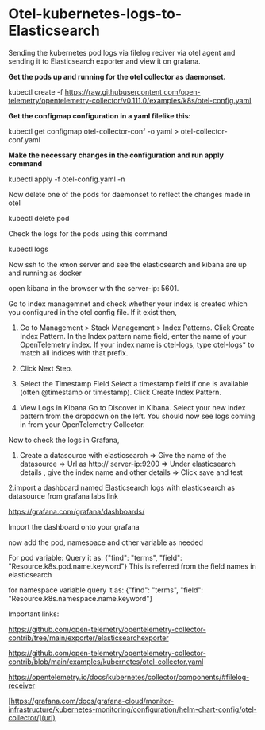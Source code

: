 # Otel-kubernetes-logs-to-Elasticsearch
Sending the kubernetes pod logs via filelog reciver via otel agent and sending it to Elasticsearch exporter and view it on grafana.

**Get the pods up and running for the otel collector as daemonset.**

kubectl create -f https://raw.githubusercontent.com/open-telemetry/opentelemetry-collector/v0.111.0/examples/k8s/otel-config.yaml

**Get the configmap configuration in a yaml filelike this:**

kubectl get configmap otel-collector-conf -o yaml > otel-collector-conf.yaml

**Make the necessary changes in the configuration and run apply command**

kubectl apply -f otel-config.yaml -n <namesapce>

Now delete one of the pods for daemonset to reflect the changes made in otel 

kubectl delete pod <pod-name>

Check the logs for the pods using this command

kubectl logs <pod-name>

Now ssh to the xmon server and see the elasticsearch and kibana are up and running as docker 

open kibana in the browser with the server-ip: 5601.

Go to index managemnet and check whether your index is created which you configured in the otel config file.
If it exist then,

1. Go to Management > Stack Management > Index Patterns.
Click Create Index Pattern.
In the Index pattern name field, enter the name of your OpenTelemetry index. If your index name is otel-logs, type otel-logs* to match all indices with that prefix.

2. Click Next Step.
3. Select the Timestamp Field
Select a timestamp field if one is available (often @timestamp or timestamp).
Click Create Index Pattern.

4. View Logs in Kibana
Go to Discover in Kibana.
Select your new index pattern from the dropdown on the left.
You should now see logs coming in from your OpenTelemetry Collector.

Now to check the logs in Grafana,

1. Create a datasource with elasticsearch
   => Give the name of the datasource
   => Url as http:// server-ip:9200
   => Under elasticsearch details , give the index name and other details
   => Click save and test
   

2.import a dashboard named Elasticsearch logs with elasticsearch as datasource from grafana labs link 

[https://grafana.com/grafana/dashboards/
](url)

Import the dashboard onto your grafana

now add the pod, namespace and other variable as needed

For pod variable: Query it as: {"find": "terms", "field": "Resource.k8s.pod.name.keyword"} This is referred from the field names in elasticsearch

for namespace variable query it as:  {"find": "terms", "field": "Resource.k8s.namespace.name.keyword"}


Important links:

[https://github.com/open-telemetry/opentelemetry-collector-contrib/tree/main/exporter/elasticsearchexporter
](url)

[https://github.com/open-telemetry/opentelemetry-collector-contrib/blob/main/examples/kubernetes/otel-collector.yaml
](url)

[https://opentelemetry.io/docs/kubernetes/collector/components/#filelog-receiver
](url)

[https://grafana.com/docs/grafana-cloud/monitor-infrastructure/kubernetes-monitoring/configuration/helm-chart-config/otel-collector/](url)
